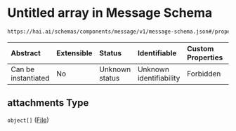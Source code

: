 # Untitled array in Message Schema

```txt
https://hai.ai/schemas/components/message/v1/message-schema.json#/properties/attachments
```



| Abstract            | Extensible | Status         | Identifiable            | Custom Properties | Additional Properties | Access Restrictions | Defined In                                                                                              |
| :------------------ | :--------- | :------------- | :---------------------- | :---------------- | :-------------------- | :------------------ | :------------------------------------------------------------------------------------------------------ |
| Can be instantiated | No         | Unknown status | Unknown identifiability | Forbidden         | Allowed               | none                | [message.schema.json\*](../../schemas/components/message/v1/message.schema.json "open original schema") |

## attachments Type

`object[]` ([File](files.md))
